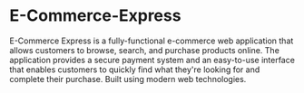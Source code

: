 # E-Commerce-Express
E-Commerce Express is a fully-functional e-commerce web application that allows customers to browse, search, and purchase products online. The application provides a secure payment system and an easy-to-use interface that enables customers to quickly find what they're looking for and complete their purchase. Built using modern web technologies.
